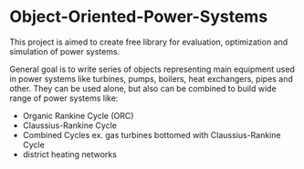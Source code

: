 # Object-Oriented-Power-Systems
This project is aimed to create free library for evaluation, optimization and simulation of power systems.

General goal is to write series of objects representing main equipment used in power systems like turbines, pumps, boilers, heat exchangers, pipes and other. They can be used alone, but also can be combined to build wide range of power systems like:

* Organic Rankine Cycle (ORC)
* Claussius-Rankine Cycle
* Combined Cycles ex. gas turbines bottomed with Claussius-Rankine Cycle
* district heating networks
